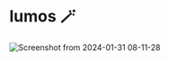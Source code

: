 # lumos 🪄
![Screenshot from 2024-01-31 08-11-28](https://github.com/xorsuyash/LUMOS/assets/98162846/97969a88-f574-4fde-8ad1-f93d65db7772)
